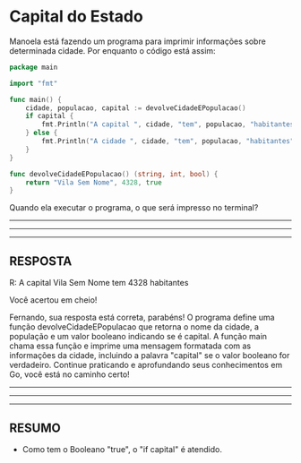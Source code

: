 
# Capital do Estado

Manoela está fazendo um programa para imprimir informações sobre determinada cidade. Por enquanto o código está assim:

~~~~go
package main

import "fmt"

func main() {
    cidade, populacao, capital := devolveCidadeEPopulacao()
    if capital {
        fmt.Println("A capital ", cidade, "tem", populacao, "habitantes")
    } else {
        fmt.Println("A cidade ", cidade, "tem", populacao, "habitantes")
    }
}

func devolveCidadeEPopulacao() (string, int, bool) {
    return "Vila Sem Nome", 4328, true
}
~~~~

Quando ela executar o programa, o que será impresso no terminal?


---------------------------------------------------
---------------------------------------------------
---------------------------------------------------
## RESPOSTA
R:
A capital Vila Sem Nome tem 4328 habitantes

Você acertou em cheio!

Fernando, sua resposta está correta, parabéns! O programa define uma função devolveCidadeEPopulacao que retorna o nome da cidade, a população e um valor booleano indicando se é capital. A função main chama essa função e imprime uma mensagem formatada com as informações da cidade, incluindo a palavra "capital" se o valor booleano for verdadeiro. Continue praticando e aprofundando seus conhecimentos em Go, você está no caminho certo!


---------------------------------------------------
---------------------------------------------------
---------------------------------------------------
## RESUMO

- Como tem o Booleano "true", o "if capital" é atendido.